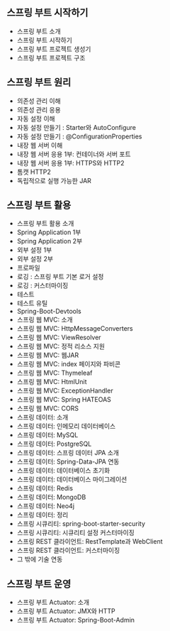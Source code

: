 ## 스프링 부트 시작하기

- 스프링 부트 소개
- 스프링 부트 시작하기
- 스프링 부트 프로젝트 생성기
- 스프링 부트 프로젝트 구조

## 스프링 부트 원리

- 의존성 관리 이해
- 의존성 관리 응용
- 자동 설정 이해
- 자동 설정 만들기 : Starter와 AutoConfigure
- 자동 설정 만들기 : @ConfigurationProperties
- 내장 웹 서버 이해
- 내장 웹 서버 응용 1부: 컨테이너와 서버 포트
- 내장 웹 서버 응용 1부: HTTPS와 HTTP2
- 톰캣 HTTP2
- 독립적으로 실행 가능한 JAR

## 스프링 부트 활용

- 스프링 부트 활용 소개
- Spring Application 1부
- Spring Application 2부
- 외부 설정 1부
- 외부 설정 2부
- 프로파일
- 로깅 : 스프링 부트 기본 로거 설정
- 로깅 : 커스터마이징
- 테스트
- 테스트 유틸
- Spring-Boot-Devtools
- 스프링 웹 MVC: 소개
- 스프링 웹 MVC: HttpMessageConverters
- 스프링 웹 MVC: ViewResolver
- 스프링 웹 MVC: 정적 리소스 지원
- 스프링 웹 MVC: 웹JAR
- 스프링 웹 MVC: index 페이지와 파비콘
- 스프링 웹 MVC: Thymeleaf
- 스프링 웹 MVC: HtmlUnit
- 스프링 웹 MVC: ExceptionHandler
- 스프링 웹 MVC: Spring HATEOAS
- 스프링 웹 MVC: CORS
- 스프링 데이터: 소개
- 스프링 데이터: 인메모리 데이터베이스
- 스프링 데이터: MySQL
- 스프링 데이터: PostgreSQL
- 스프링 데이터: 스프링 데이터 JPA 소개
- 스프링 데이터: Spring-Data-JPA 연동
- 스프링 데이터: 데이터베이스 초기화
- 스프링 데이터: 데이터베이스 마이그레이션
- 스프링 데이터: Redis
- 스프링 데이터: MongoDB
- 스프링 데이터: Neo4j
- 스프링 데이터: 정리
- 스프링 시큐리티: spring-boot-starter-security
- 스프링 시큐리티: 시큐리티 설정 커스터마이징
- 스프링 REST 클라이언트: RestTemplate과 WebClient
- 스프링 REST 클라이언트: 커스터마이징
- 그 밖에 기술 연동

## 스프링 부트 운영

- 스프링 부트 Actuator: 소개
- 스프링 부트 Actuator: JMX와 HTTP
- 스프링 부트 Actuator: Spring-Boot-Admin
